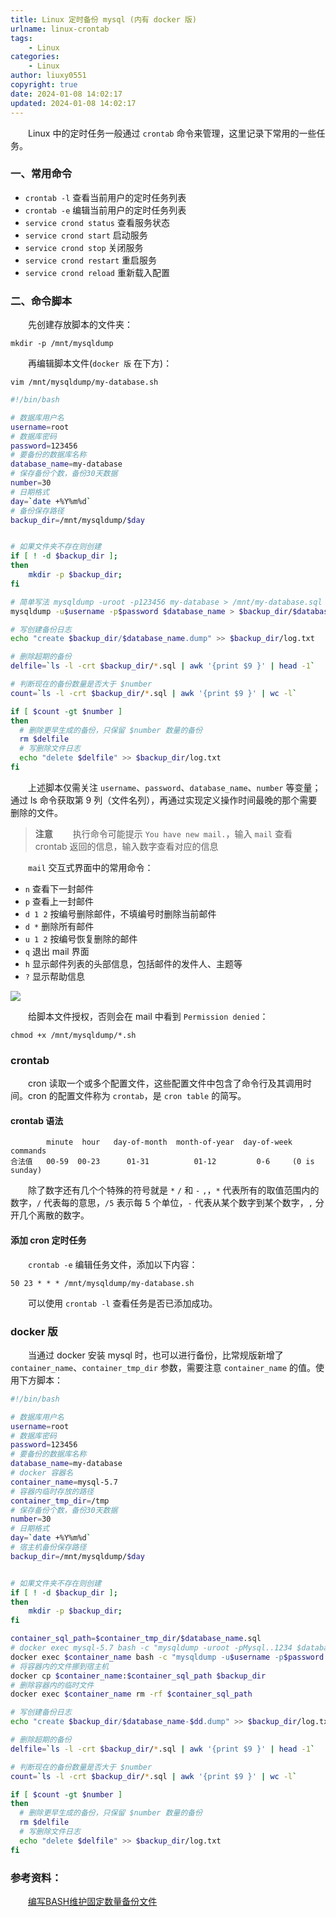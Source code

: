 ```yaml
---
title: Linux 定时备份 mysql (内有 docker 版)
urlname: linux-crontab
tags:
    - Linux
categories:
    - Linux
author: liuxy0551
copyright: true
date: 2024-01-08 14:02:17
updated: 2024-01-08 14:02:17
---
```


&emsp;&emsp;Linux 中的定时任务一般通过 `crontab` 命令来管理，这里记录下常用的一些任务。

<!--more-->

### 一、常用命令

- `crontab -l` 查看当前用户的定时任务列表
- `crontab -e` 编辑当前用户的定时任务列表
- `service crond status`  查看服务状态
- `service crond start`   启动服务
- `service crond stop`    关闭服务
- `service crond restart` 重启服务
- `service crond reload`  重新载入配置


### 二、命令脚本

&emsp;&emsp;先创建存放脚本的文件夹：

``` shell
mkdir -p /mnt/mysqldump
```

&emsp;&emsp;再编辑脚本文件(`docker 版` 在下方)：

``` shell
vim /mnt/mysqldump/my-database.sh
```

``` sh
#!/bin/bash

# 数据库用户名
username=root
# 数据库密码
password=123456
# 要备份的数据库名称
database_name=my-database
# 保存备份个数，备份30天数据
number=30
# 日期格式
day=`date +%Y%m%d`
# 备份保存路径
backup_dir=/mnt/mysqldump/$day


# 如果文件夹不存在则创建
if [ ! -d $backup_dir ];
then
    mkdir -p $backup_dir;
fi

# 简单写法 mysqldump -uroot -p123456 my-database > /mnt/my-database.sql
mysqldump -u$username -p$password $database_name > $backup_dir/$database_name.sql

# 写创建备份日志
echo "create $backup_dir/$database_name.dump" >> $backup_dir/log.txt

# 删除超期的备份
delfile=`ls -l -crt $backup_dir/*.sql | awk '{print $9 }' | head -1`

# 判断现在的备份数量是否大于 $number
count=`ls -l -crt $backup_dir/*.sql | awk '{print $9 }' | wc -l`

if [ $count -gt $number ]
then
  # 删除更早生成的备份，只保留 $number 数量的备份
  rm $delfile
  # 写删除文件日志
  echo "delete $delfile" >> $backup_dir/log.txt
fi
```

&emsp;&emsp;上述脚本仅需关注 `username`、`password`、`database_name`、`number` 等变量；通过 ls 命令获取第 9 列（文件名列），再通过实现定义操作时间最晚的那个需要删除的文件。

> **注意**
> 　　执行命令可能提示 `You have new mail.`，输入 `mail` 查看 crontab 返回的信息，输入数字查看对应的信息

&emsp;&emsp;`mail` 交互式界面中的常用命令：

- `n` 查看下一封邮件
- `p` 查看上一封邮件
- `d 1 2` 按编号删除邮件，不填编号时删除当前邮件
- `d *` 删除所有邮件
- `u 1 2` 按编号恢复删除的邮件
- `q` 退出 mail 界面
- `h` 显示邮件列表的头部信息，包括邮件的发件人、主题等
- `?` 显示帮助信息

![](https://images-hosting.liuxianyu.cn/posts/linux-crontab/1.png)

&emsp;&emsp;给脚本文件授权，否则会在 mail 中看到 `Permission denied`：

``` shell
chmod +x /mnt/mysqldump/*.sh
```


### crontab

&emsp;&emsp;cron 读取一个或多个配置文件，这些配置文件中包含了命令行及其调用时间。cron 的配置文件称为 `crontab`，是 `cron table` 的简写。

#### crontab 语法

```
        minute  hour   day-of-month  month-of-year  day-of-week commands
合法值   00-59  00-23      01-31          01-12         0-6     (0 is sunday)
```

&emsp;&emsp;除了数字还有几个个特殊的符号就是 `*` `/` 和 `-` `,`，`*` 代表所有的取值范围内的数字，`/` 代表每的意思，`/5` 表示每 5 个单位，`-` 代表从某个数字到某个数字，`,` 分开几个离散的数字。

#### 添加 cron 定时任务

&emsp;&emsp;`crontab -e` 编辑任务文件，添加以下内容：

```
50 23 * * * /mnt/mysqldump/my-database.sh
```

&emsp;&emsp;可以使用 `crontab -l` 查看任务是否已添加成功。


### docker 版

&emsp;&emsp;当通过 docker 安装 mysql 时，也可以进行备份，比常规版新增了 `container_name`、`container_tmp_dir` 参数，需要注意 `container_name` 的值。使用下方脚本：

``` sh
#!/bin/bash

# 数据库用户名
username=root
# 数据库密码
password=123456
# 要备份的数据库名称
database_name=my-database
# docker 容器名
container_name=mysql-5.7
# 容器内临时存放的路径
container_tmp_dir=/tmp
# 保存备份个数，备份30天数据
number=30
# 日期格式
day=`date +%Y%m%d`
# 宿主机备份保存路径
backup_dir=/mnt/mysqldump/$day


# 如果文件夹不存在则创建
if [ ! -d $backup_dir ];
then
    mkdir -p $backup_dir;
fi

container_sql_path=$container_tmp_dir/$database_name.sql
# docker exec mysql-5.7 bash -c "mysqldump -uroot -pMysql..1234 $database_name > /tmp/my-database.sql"
docker exec $container_name bash -c "mysqldump -u$username -p$password $database_name > $container_sql_path"
# 将容器内的文件挪到宿主机
docker cp $container_name:$container_sql_path $backup_dir
# 删除容器内的临时文件
docker exec $container_name rm -rf $container_sql_path

# 写创建备份日志
echo "create $backup_dir/$database_name-$dd.dump" >> $backup_dir/log.txt

# 删除超期的备份
delfile=`ls -l -crt $backup_dir/*.sql | awk '{print $9 }' | head -1`

# 判断现在的备份数量是否大于 $number
count=`ls -l -crt $backup_dir/*.sql | awk '{print $9 }' | wc -l`

if [ $count -gt $number ]
then
  # 删除更早生成的备份，只保留 $number 数量的备份
  rm $delfile
  # 写删除文件日志
  echo "delete $delfile" >> $backup_dir/log.txt
fi
```


### 参考资料：

&emsp;&emsp;<a href="https://segmentfault.com/a/1190000040642688#item-4" target="_black">编写BASH维护固定数量备份文件</a>

